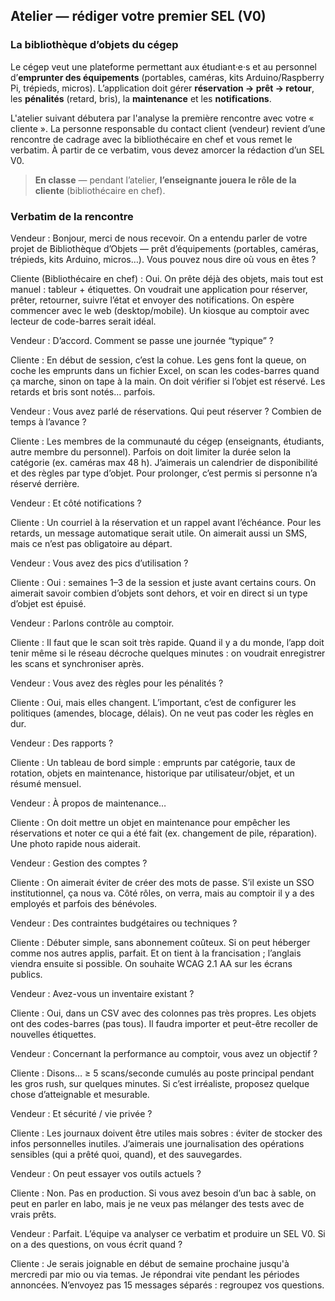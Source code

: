 ## Atelier — rédiger votre premier SEL (V0)

### La bibliothèque d’objets du cégep
Le cégep veut une plateforme permettant aux étudiant·e·s et au personnel d’**emprunter des équipements** (portables, caméras, kits Arduino/Raspberry Pi, trépieds, micros). L’application doit gérer **réservation → prêt → retour**, les **pénalités** (retard, bris), la **maintenance** et les **notifications**. 

L'atelier suivant débutera par l'analyse la première rencontre avec votre « cliente ». La personne responsable du contact client (vendeur) revient d’une rencontre de cadrage avec la bibliothécaire en chef et vous remet le verbatim. À partir de ce verbatim, vous devez amorcer la rédaction d’un SEL V0. 

> **En classe** — pendant l’atelier, **l’enseignante jouera le rôle de la cliente** (bibliothécaire en chef). 

### Verbatim de la rencontre
Vendeur : Bonjour, merci de nous recevoir. On a entendu parler de votre projet de Bibliothèque d’Objets — prêt d’équipements (portables, caméras, trépieds, kits Arduino, micros…). Vous pouvez nous dire où vous en êtes ?

Cliente (Bibliothécaire en chef) : Oui. On prête déjà des objets, mais tout est manuel : tableur + étiquettes. On voudrait une application pour réserver, prêter, retourner, suivre l’état et envoyer des notifications. On espère commencer avec le web (desktop/mobile). Un kiosque au comptoir avec lecteur de code-barres serait idéal.

Vendeur : D’accord. Comment se passe une journée “typique” ?

Cliente : En début de session, c’est la cohue. Les gens font la queue, on coche les emprunts dans un fichier Excel, on scan les codes-barres quand ça marche, sinon on tape à la main. On doit vérifier si l’objet est réservé. Les retards et bris sont notés… parfois.

Vendeur : Vous avez parlé de réservations. Qui peut réserver ? Combien de temps à l’avance ?

Cliente : Les membres de la communauté du cégep (enseignants, étudiants, autre membre du personnel). Parfois on doit limiter la durée selon la catégorie (ex. caméras max 48 h). J’aimerais un calendrier de disponibilité et des règles par type d’objet. Pour prolonger, c’est permis si personne n’a réservé derrière.

Vendeur : Et côté notifications ?

Cliente : Un courriel à la réservation et un rappel avant l’échéance. Pour les retards, un message automatique serait utile. On aimerait aussi un SMS, mais ce n’est pas obligatoire au départ.

Vendeur : Vous avez des pics d’utilisation ?

Cliente : Oui : semaines 1–3 de la session et juste avant certains cours. On aimerait savoir combien d’objets sont dehors, et voir en direct si un type d’objet est épuisé.

Vendeur : Parlons contrôle au comptoir.

Cliente : Il faut que le scan soit très rapide. Quand il y a du monde, l’app doit tenir même si le réseau décroche quelques minutes : on voudrait enregistrer les scans et synchroniser après.

Vendeur : Vous avez des règles pour les pénalités ?

Cliente : Oui, mais elles changent. L’important, c’est de configurer les politiques (amendes, blocage, délais). On ne veut pas coder les règles en dur.

Vendeur : Des rapports ?

Cliente : Un tableau de bord simple : emprunts par catégorie, taux de rotation, objets en maintenance, historique par utilisateur/objet, et un résumé mensuel.

Vendeur : À propos de maintenance…

Cliente : On doit mettre un objet en maintenance pour empêcher les réservations et noter ce qui a été fait (ex. changement de pile, réparation). Une photo rapide nous aiderait.

Vendeur : Gestion des comptes ?

Cliente : On aimerait éviter de créer des mots de passe. S’il existe un SSO institutionnel, ça nous va. Côté rôles, on verra, mais au comptoir il y a des employés et parfois des bénévoles.

Vendeur : Des contraintes budgétaires ou techniques ?

Cliente : Débuter simple, sans abonnement coûteux. Si on peut héberger comme nos autres applis, parfait. Et on tient à la francisation ; l’anglais viendra ensuite si possible. On souhaite WCAG 2.1 AA sur les écrans publics.

Vendeur : Avez-vous un inventaire existant ?

Cliente : Oui, dans un CSV avec des colonnes pas très propres. Les objets ont des codes-barres (pas tous). Il faudra importer et peut-être recoller de nouvelles étiquettes.

Vendeur : Concernant la performance au comptoir, vous avez un objectif ?

Cliente : Disons… ≥ 5 scans/seconde cumulés au poste principal pendant les gros rush, sur quelques minutes. Si c’est irréaliste, proposez quelque chose d’atteignable et mesurable.

Vendeur : Et sécurité / vie privée ?

Cliente : Les journaux doivent être utiles mais sobres : éviter de stocker des infos personnelles inutiles. J’aimerais une journalisation des opérations sensibles (qui a prêté quoi, quand), et des sauvegardes.

Vendeur : On peut essayer vos outils actuels ?

Cliente : Non. Pas en production. Si vous avez besoin d’un bac à sable, on peut en parler en labo, mais je ne veux pas mélanger des tests avec de vrais prêts.

Vendeur : Parfait. L’équipe va analyser ce verbatim et produire un SEL V0. Si on a des questions, on vous écrit quand ?

Cliente : Je serais joignable en début de semaine prochaine jusqu'à mercredi par mio ou via temas. Je répondrai vite pendant les périodes annoncées. N’envoyez pas 15 messages séparés : regroupez vos questions.

<!-- Équipes paires : insister sur le délai de developpement -->
